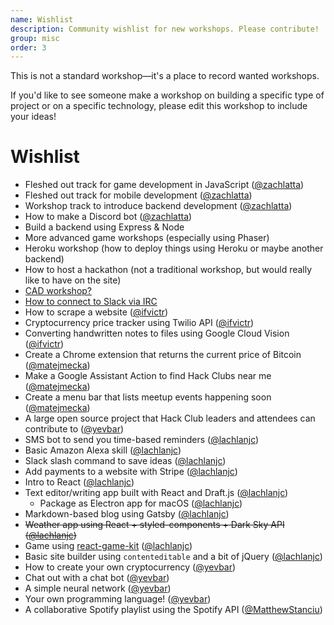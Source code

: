 ```yaml
---
name: Wishlist
description: Community wishlist for new workshops. Please contribute!
group: misc
order: 3
---
```


This is not a standard workshop—it's a place to record wanted workshops.

If you'd like to see someone make a workshop on building a specific type of project or on a specific technology, please edit this workshop to include your ideas!

# Wishlist

* Fleshed out track for game development in JavaScript ([@zachlatta](https://github.com/zachlatta))
* Fleshed out track for mobile development ([@zachlatta](https://github.com/zachlatta))
* Workshop track to introduce backend development ([@zachlatta](https://github.com/zachlatta))
* How to make a Discord bot ([@zachlatta](https://github.com/zachlatta))
* Build a backend using Express & Node
* More advanced game workshops (especially using Phaser)
* Heroku workshop (how to deploy things using Heroku or maybe another backend)
* How to host a hackathon (not a traditional workshop, but would really like to have on the site)
* [CAD workshop?](https://hackclub.slack.com/archives/C3A6RB5SA/p1503953718000169)
* [How to connect to Slack via IRC](https://hackclub.slack.com/archives/C0C78SG9L/p1504239822000077)
* How to scrape a website ([@ifvictr](https://github.com/ifvictr))
* Cryptocurrency price tracker using Twilio API ([@ifvictr](https://github.com/ifvictr))
* Converting handwritten notes to files using Google Cloud Vision ([@ifvictr](https://github.com/ifvictr))
* Create a Chrome extension that returns the current price of Bitcoin ([@matejmecka](https://github.com/matejmecka))
* Make a Google Assistant Action to find Hack Clubs near me ([@matejmecka](https://github.com/matejmecka))
* Create a menu bar that lists meetup events happening soon ([@matejmecka](https://github.com/matejmecka))
* A large open source project that Hack Club leaders and attendees can contribute to ([@yevbar](https://github.com/yevbar))
* SMS bot to send you time-based reminders ([@lachlanjc](https://github.com/lachlanjc))
* Basic Amazon Alexa skill ([@lachlanjc](https://github.com/lachlanjc))
* Slack slash command to save ideas ([@lachlanjc](https://github.com/lachlanjc))
* Add payments to a website with Stripe ([@lachlanjc](https://github.com/lachlanjc))
* Intro to React ([@lachlanjc](https://github.com/lachlanjc))
* Text editor/writing app built with React and Draft.js ([@lachlanjc](https://github.com/lachlanjc))
  * Package as Electron app for macOS ([@lachlanjc](https://github.com/lachlanjc))
* Markdown-based blog using Gatsby ([@lachlanjc](https://github.com/lachlanjc))
* ~~Weather app using React + styled-components + Dark Sky API ([@lachlanjc](https://github.com/lachlanjc))~~
* Game using [react-game-kit](https://github.com/FormidableLabs/react-game-kit) ([@lachlanjc](https://github.com/lachlanjc))
* Basic site builder using `contenteditable` and a bit of jQuery ([@lachlanjc](https://github.com/lachlanjc))
* How to create your own cryptocurrency ([@yevbar](https://github.com/yevbar))
* Chat out with a chat bot ([@yevbar](https://github.com/yevbar))
* A simple neural network ([@yevbar](https://github.com/yevbar))
* Your own programming language! ([@yevbar](https://github.com/yevbar))
* A collaborative Spotify playlist using the Spotify API ([@MatthewStanciu](https://github.com/MatthewStanciu))
